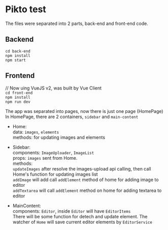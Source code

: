 # Pikto test

The files were separated into 2 parts, back-end and front-end code.

## Backend
`cd back-end`<br/>
`npm install`<br/>
`npm start`

## Frontend
// Now uing VueJS v2, was built by Vue Client<br/>
`cd front-end`<br/>
`npm install`<br/>
`npm run dev`

The app was separated into pages, now there is just one page (HomePage)
In HomePage, there are 2 containers, `sidebar` and `main-content`

  - Home: <br/>
    data: `images`, `elements`<br/>
    methods: for updating images and elements

  - Sidebar:<br/>
    components: `ImageUploader`, `ImageList`<br/>
    props: `images` sent from Home.<br/>
    methods: <br/>
      `updateImages` after resolve the images-upload api calling, then call Home's function for updating images list<br/>
      `addImage` will add call `addElement` method of home for adding image to editor<br/>
      `addTextarea` will call `addElement` method on home for adding textarea to editor<br/>
  - MainContent: <br/>
    components: `Editor`, inside `Editor` will have `EditorItems`<br/>
    There will be some function for detech and update element. The watcher of `Home` will save current editor elements by `EditorService`




